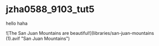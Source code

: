 # jzha0588_9103_tut5

hello haha

![The San Juan Mountains are beautiful!](libraries/san-juan-mountains (1).avif "San Juan Mountains")